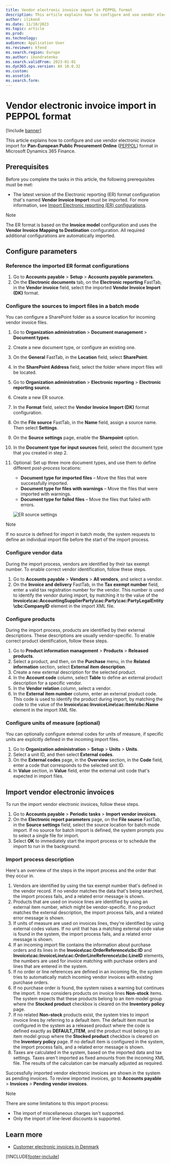 ```yaml
---
title: Vendor electronic invoice import in PEPPOL format
description: This article explains how to configure and use vendor electronic invoice import in PEPPOL format in Microsoft Dynamics 365 Finance.
author: ilikond
ms.date: 11/10/2023
ms.topic: article
ms.prod: 
ms.technology: 
audience: Application User
ms.reviewer: kfend
ms.search.region: Europe
ms.author: ikondratenko
ms.search.validFrom: 2023-01-01
ms.dyn365.ops.version: AX 10.0.32
ms.custom: 
ms.assetid: 
ms.search.form: 
---
```


# Vendor electronic invoice import in PEPPOL format

[!include [banner](../../includes/banner.md)]

This article explains how to configure and use vendor electronic invoice import for **Pan-European Public Procurement Online** ([PEPPOL](https://peppol.org/)) format in Microsoft Dynamics 365 Finance.

## Prerequisites

Before you complete the tasks in this article, the following prerequisites must be met:

- The latest version of the Electronic reporting (ER) format configuration that's named **Vendor Invoice Import** must be imported. For more information, see [Import Electronic reporting (ER) configurations](../../../fin-ops-core/dev-itpro/analytics/electronic-reporting-import-ger-configurations.md).

> [!NOTE]
> The ER format is based on the **Invoice model** configuration and uses the **Vendor Invoice Mapping to Destination** configuration. All required additional configurations are automatically imported.

## Configure parameters

### Reference the imported ER format configurations

1. Go to **Accounts payable** \> **Setup** \> **Accounts payable parameters**.
2. On the **Electronic documents** tab, on the **Electronic reporting** FastTab, in the **Vendor invoice** field, select the imported **Vendor Invoice Import (DK)** format.

### Configure the sources to import files in a batch mode

You can configure a SharePoint folder as a source location for incoming vendor invoice files.

1. Go to **Organization administration** \> **Document management** \> **Document types**.
2. Create a new document type, or configure an existing one.
3. On the **General** FastTab, in the **Location** field, select **SharePoint**.
4. In the **SharePoint Address** field, select the folder where import files will be located.
5. Go to **Organization administration** \> **Electronic reporting** \> **Electronic reporting source**.
6. Create a new ER source.
7. In the **Format** field, select the **Vendor Invoice Import (DK)** format configuration.
8. On the **File source** FastTab, in the **Name** field, assign a source name. Then select **Settings**.
9. On the **Source settings** page, enable the **Sharepoint** option.
10. In the **Document type for input sources** field, select the document type that you created in step 2.
11. Optional: Set up three more document types, and use them to define different *post-process* locations:

    - **Document type for imported files** – Move the files that were successfully imported.
    - **Document type for files with warnings** – Move the files that were imported with warnings.
    - **Document type for failed files** – Move the files that failed with errors.

    ![ER source settings](../media/emea-dnk-er-source.jpg)

> [!NOTE]
> If no source is defined for import in batch mode, the system requests to define an individual import file before the start of the import process.

### Configure vendor data

During the import process, vendors are identified by their tax exempt number. To enable correct vendor identification, follow these steps.

1. Go to **Accounts payable** \> **Vendors** \> **All vendors**, and select a vendor.
2. On the **Invoice and delivery** FastTab, in the **Tax exempt number** field, enter a valid tax registration number for the vendor. This number is used to identify the vendor during import, by matching it to the value of the **Invoice\\cac:AccountingSupplierParty\\cac:Party\\cac:PartyLegalEntity\\cbc:CompanyID** element in the import XML file.

### Configure products

During the import process, products are identified by their external descriptions. These descriptions are usually vendor-specific. To enable correct product identification, follow these steps.

1. Go to **Product information management** \> **Products** \> **Released products**.
2. Select a product, and then, on the **Purchase** menu, in the **Related information** section, select **External item description**.
3. Create a new external description for the selected product.
4. In the **Account code** column, select **Table** to define an external product description for a specific vendor.
5. In the **Vendor relation** column, select a vendor.
6. In the **External item number** column, enter an external product code. This code is used to identify the product during import, by matching the code to the value of the **Invoice\\cac:InvoiceLine\\cac:Item\\cbc:Name** element in the import XML file.

### Configure units of measure (optional)

You can optionally configure external codes for units of measure, if specific units are explicitly defined in the incoming import files.

1. Go to **Organization administration** \> **Setup** \> **Units** \> **Units**.
2. Select a unit ID, and then select **External codes**.
3. On the **External codes** page, in the **Overview** section, in the **Code** field, enter a code that corresponds to the selected unit ID.
4. In **Value** section, in **Value** field, enter the external unit code that's expected in import files.

## Import vendor electronic invoices

To run the import vendor electronic invoices, follow these steps.

1. Go to **Accounts payable** \> **Periodic tasks** \> **Import vendor invoices**.
2. On the **Electronic report parameters** page, on the **File source** FastTab, in the **Source settings** field, select the source location for batch mode import. If no source for batch import is defined, the system prompts you to select a single file for import.
3. Select **OK** to immediately start the import process or to schedule the import to run in the background.

### Import process description

Here's an overview of the steps in the import process and the order that they occur in.

1. Vendors are identified by using the tax exempt number that's defined in the vendor record. If no vendor matches the data that's being searched, the import process fails, and a related error message is shown.
2. Products that are used on invoice lines are identified by using an external item number, which might be vendor-specific. If no product matches the external description, the import process fails, and a related error message is shown.
3. If units of measure are used on invoices lines, they're identified by using external codes values. If no unit that has a matching external code value is found in the system, the import process fails, and a related error message is shown.
4. If an incoming import file contains the information about purchase orders and its lines in the **Invoice\\cac:OrderReference\\cbc:ID** and **Invoice\\cac:InvoiceLine\\cac:OrderLineReference\\cbc:LineID** elements, the numbers are used for invoice matching with purchase orders and lines that are entered in the system.
5. If no order or line references are defined in an incoming file, the system tries to automatically match incoming vendor invoices with existing purchase orders.
6. If no purchase order is found, the system raises a warning but continues the import. It now considers products on invoice lines **Non-stock** items. The system expects that these products belong to an item model group where the **Stocked product** checkbox is cleared on the **Inventory policy** page.
7. If no related **Non-stock** products exist, the system tries to import invoice lines by referring to a default item. The default item must be configured in the system as a released product where the code is defined exactly as **DEFAULT\_ITEM**, and the product must belong to an item model group where the **Stocked product** checkbox is cleared on the **Inventory policy** page. If no default item is configured in the system, the import process fails, and a related error message is shown.
8. Taxes are calculated in the system, based on the imported data and tax settings. Taxes aren't imported as fixed amounts from the incoming XML file. The results of the calculation can be manually adjusted as required.

Successfully imported vendor electronic invoices are shown in the system as pending invoices. To review imported invoices, go to **Accounts payable** \> **Invoices** \> **Pending vendor invoices**. 

> [!NOTE]
> There are some limitations to this import process:
>
> - The import of miscellaneous charges isn't supported.
> - Only the import of line-level discounts is supported.

## Learn more

- [Customer electronic invoices in Denmark](../norway/emea-dnk-e-invoices.md)

[!INCLUDE[footer-include](../../../includes/footer-banner.md)]

